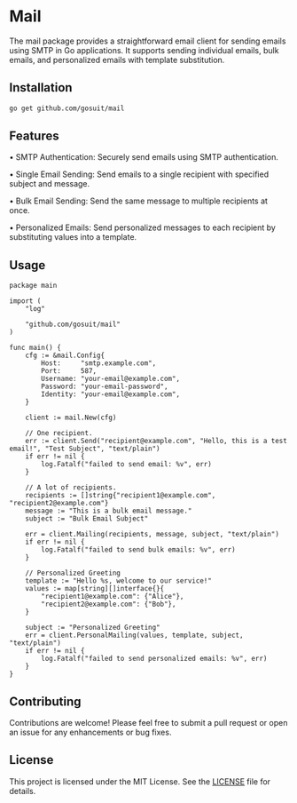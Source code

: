 # Mail

The mail package provides a straightforward email client for sending emails using SMTP in Go applications. It supports sending individual emails, bulk emails, and personalized emails with template substitution.

## Installation

```zsh
go get github.com/gosuit/mail
```

## Features

• SMTP Authentication: Securely send emails using SMTP authentication.

• Single Email Sending: Send emails to a single recipient with specified subject and message.

• Bulk Email Sending: Send the same message to multiple recipients at once.

• Personalized Emails: Send personalized messages to each recipient by substituting values into a template.

## Usage

```golang
package main

import (
    "log"

    "github.com/gosuit/mail"
)

func main() {
    cfg := &mail.Config{
        Host:     "smtp.example.com",
        Port:     587,
        Username: "your-email@example.com",
        Password: "your-email-password",
        Identity: "your-email@example.com",
    }

    client := mail.New(cfg)

    // One recipient.
    err := client.Send("recipient@example.com", "Hello, this is a test email!", "Test Subject", "text/plain")
    if err != nil {
        log.Fatalf("failed to send email: %v", err)
    }

    // A lot of recipients.
    recipients := []string{"recipient1@example.com", "recipient2@example.com"}
    message := "This is a bulk email message."
    subject := "Bulk Email Subject"

    err = client.Mailing(recipients, message, subject, "text/plain")
    if err != nil {
        log.Fatalf("failed to send bulk emails: %v", err)
    }

    // Personalized Greeting
    template := "Hello %s, welcome to our service!"
    values := map[string][]interface{}{
        "recipient1@example.com": {"Alice"},
        "recipient2@example.com": {"Bob"},
    }

    subject := "Personalized Greeting"
    err = client.PersonalMailing(values, template, subject, "text/plain")
    if err != nil {
        log.Fatalf("failed to send personalized emails: %v", err)
    }
}
```

## Contributing

Contributions are welcome! Please feel free to submit a pull request or open an issue for any enhancements or bug fixes.

## License

This project is licensed under the MIT License. See the [LICENSE](LICENSE) file for details.
